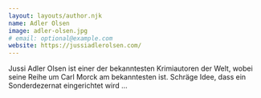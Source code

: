 ```yaml
---
layout: layouts/author.njk
name: Adler Olsen
image: adler-olsen.jpg
# email: optional@example.com
website: https://jussiadlerolsen.com/
---
```

Jussi Adler Olsen ist einer der bekanntesten Krimiautoren der Welt, wobei seine Reihe um Carl Morck am bekanntesten ist. Schräge Idee, dass ein Sonderdezernat eingerichtet wird ...
